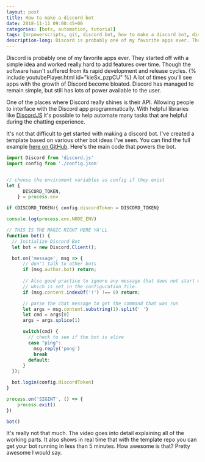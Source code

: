 ```yaml
---
layout: post
title: How to make a discord bot
date: 2018-11-11 09:00:45+00
categories: [bots, automation, tutorial]
tags: [mrpowerscripts, git, discord bot, how to make a discord bot, discord bot help, discordjs]
description-long: Discord is probably one of my favorite apps ever. They started off with a simple idea and worked really hard to add features over time. Though the software hasn't suffered from its rapid development and release cycles. A lot of times you'll see apps with the growth of Discord become bloated. Discord has managed to remain simple, but still has lots of power available to the user.
---
```


Discord is probably one of my favorite apps ever. They started off with a simple idea and worked really hard to add features over time. Though the software hasn't suffered from its rapid development and release cycles. {% include youtubePlayer.html id="kieSx_pzpCU" %} A lot of times you'll see apps with the growth of Discord become bloated. Discord has managed to remain simple, but still has lots of power available to the user.

One of the places where Discord really shines is their API. Allowing people to interface with the Discord app programmatically. With helpful libraries like [DiscordJS](https://github.com/discordjs/discord.js/) it's possible to help automate many tasks that are helpful during the chatting experience.

It's not that difficult to get started with making a discord bot. I've created a template based on various other bot ideas I've seen. You can find the full example [here on GitHub](https://github.com/MrPowerScripts/simple-discord-chat-bot). Here's the main code that powers the bot.

```javascript
import Discord from 'discord.js'
import config from './config.json'


// choose the enviroment variables as config if they exist
let { 
      DISCORD_TOKEN,
    } = process.env

if (DISCORD_TOKEN){ config.discordToken = DISCORD_TOKEN}

console.log(process.env.NODE_ENV)

// THIS IS THE MAGIC RIGHT HERE YA'LL
function bot() {
  // Initialize Discord Bot
  let bot = new Discord.Client();

  bot.on('message', msg => {
      // don't talk to other bots
      if (msg.author.bot) return;
  
      // Also good practice to ignore any message that does not start with our prefix, 
      // which is set in the configuration file.
      if (msg.content.indexOf('!') !== 0) return;

      // parse the chat message to get the command that was run
      let args = msg.content.substring(1).split(' ')
      let cmd = args[0]
      args = args.splice(1)

      switch(cmd) {
        // check to see if the bot is alive
        case "ping":
          msg.reply('pong')
          break
        default:
      }
  });

  bot.login(config.discordToken)
}

process.on('SIGINT', () => {
    process.exit()
})

bot()
```

It's really not that much. The video goes into detail explaining all of the working parts. It also shows in real time that with the template repo you can get your bot running in less than 5 minutes. How awesome is that? Pretty awesome I would say.



